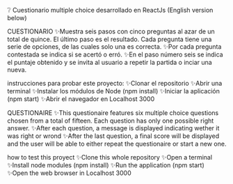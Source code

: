 ❔  Cuestionario multiple choice desarrollado en ReactJs
(English version below)

CUESTIONARIO
✨Muestra seis pasos con cinco preguntas al azar de un total de quince. El último paso es el resultado. Cada pregunta tiene una serie de opciones, de las cuales solo una es correcta. 
✨Por cada pregunta contestada se indica si se acertó o erró.
✨En el paso número seis se indica el puntaje obtenido y se invita al usuario a repetir la partida o inciar una nueva.

instrucciones para probar este proyecto:
✨Clonar el repositorio
✨Abrir una terminal
✨Instalar los módulos de Node (npm install)
✨Iniciar la aplicación (npm start)
✨Abrir el navegador en Localhost 3000


QUESTIONAIRE
✨This questionaire features six multiple choice questions chosen from a total of fifteen. Each question has only one possible right answer.
✨After each question, a message is displayed indicating wether it was right or wrond
✨After the last question, a final score will be displayed and the user will be able to either repeat the questionaire or start a new one.

how to test this proyect
✨Clone this whole repository
✨Open a terminal
✨Install node modules (npm install)
✨Run the application (npm start)
✨Open the web browser in Localhost 3000